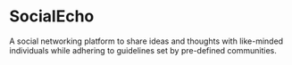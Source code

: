 # SocialEcho
A social networking platform to share ideas and thoughts with like-minded individuals while adhering to guidelines set by pre-defined communities.
